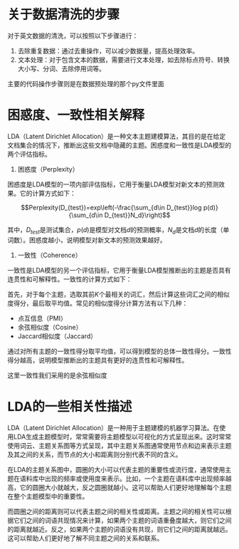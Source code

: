 # 关于数据清洗的步骤

对于英文数据的清洗，可以按照以下步骤进行：

1. 去除重复数据：通过去重操作，可以减少数据量，提高处理效率。
2. 文本处理：对于包含文本的数据，需要进行文本处理，如去除标点符号、转换大小写、分词、去除停用词等。

主要的代码操作步骤则是在数据预处理的那个py文件里面



# 困惑度、一致性相关解释

LDA（Latent Dirichlet Allocation）是一种文本主题建模算法，其目的是在给定文档集合的情况下，推断出这些文档中隐藏的主题。困惑度和一致性是LDA模型的两个评估指标。

1. 困惑度（Perplexity）

困惑度是LDA模型的一项内部评估指标，它用于衡量LDA模型对新文本的预测效果。它的计算方式如下：

$$Perplexity(D_{test})=exp\left(-\frac{\sum_{d\in D_{test}}log p(d)}{\sum_{d\in D_{test}}N_d}\right)$$

其中，$D_{test}$是测试集合，$p(d)$是模型对文档$d$的预测概率，$N_d$是文档$d$的长度（单词数）。困惑度越小，说明模型对新文本的预测效果越好。

1. 一致性（Coherence）

一致性是LDA模型的另一个评估指标，它用于衡量LDA模型推断出的主题是否具有连贯性和可解释性。一致性的计算方式如下：

首先，对于每个主题，选取其前$K$个最相关的词汇，然后计算这些词汇之间的相似度得分，最后取平均值。常见的相似度得分计算方法有以下几种：

- 点互信息（PMI）
- 余弦相似度（Cosine）
- Jaccard相似度（Jaccard）

通过对所有主题的一致性得分取平均值，可以得到模型的总体一致性得分。一致性得分越高，说明模型推断出的主题具有更好的连贯性和可解释性。

这里一致性我们采用的是余弦相似度



# LDA的一些相关性描述

LDA（Latent Dirichlet Allocation）是一种用于主题建模的机器学习算法。在使用LDA生成主题模型时，常常需要将主题模型以可视化的方式呈现出来。这时常常使用词云、主题关系图等方式呈现，其中主题关系图通常使用节点和边来表示主题及其之间的关系，而节点的大小和距离则分别代表不同的含义。

在LDA的主题关系图中，圆圈的大小可以代表主题的重要性或流行度，通常使用主题在语料库中出现的频率或使用度来表示。比如，一个主题在语料库中出现频率越高，它的圆圈大小就越大，反之圆圈就越小。这可以帮助人们更好地理解每个主题在整个主题模型中的重要性。

而圆圈之间的距离则可以代表主题之间的相关性或距离。主题之间的相关性可以根据它们之间的词语共现情况来计算，如果两个主题的词语重叠度越大，则它们之间的距离就越近。反之，如果两个主题的词语没有共现，则它们之间的距离就越远。这可以帮助人们更好地了解不同主题之间的关系和联系。
